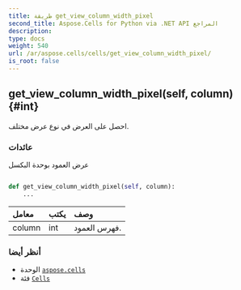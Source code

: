 ```yaml
---
title: طريقة get_view_column_width_pixel
second_title: Aspose.Cells for Python via .NET API المراجع
description:
type: docs
weight: 540
url: /ar/aspose.cells/cells/get_view_column_width_pixel/
is_root: false
---
```

##  get_view_column_width_pixel(self, column) {#int}
احصل على العرض في نوع عرض مختلف.


###  عائدات

عرض العمود بوحدة البكسل


```python

def get_view_column_width_pixel(self, column):
    ...
```


| معامل| يكتب| وصف|
| :- | :- | :- |
| column | int | فهرس العمود.|



###  أنظر أيضا
* الوحدة [`aspose.cells`](../../)
* فئة [`Cells`](/cells/python-net/ar/aspose.cells/cells)
